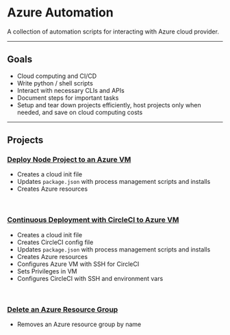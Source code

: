 # Azure Automation

A collection of automation scripts for interacting with Azure cloud provider.

---

## Goals
- Cloud computing and CI/CD
- Write python / shell scripts
- Interact with necessary CLIs and APIs
- Document steps for important tasks
- Setup and tear down projects efficiently, host projects only when needed, and save on cloud computing costs

---
## Projects

###  [Deploy Node Project to an Azure VM](./azure_vm_node_deploy)
- Creates a cloud init file
- Updates `package.json` with process management scripts and installs
- Creates Azure resources

<br>

### [Continuous Deployment with CircleCI to Azure VM](./azure_vm_circleci_node_deploy)
- Creates a cloud init file
- Creates CircleCI config file
- Updates `package.json` with process management scripts and installs
- Creates Azure resources
- Configures Azure VM with SSH for CircleCI
- Sets Privileges in VM
- Configures CircleCI with SSH and environment vars

<br>

### [Delete an Azure Resource Group](./azure_delete_resource_group)
- Removes an Azure resource group by name
